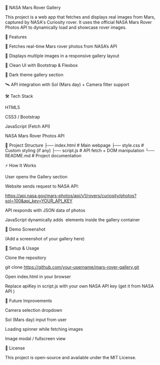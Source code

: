 🌌 NASA Mars Rover Gallery

This project is a web app that fetches and displays real images from Mars, captured by NASA's Curiosity rover.
It uses the official NASA Mars Rover Photos API to dynamically load and showcase rover images.

🚀 Features

🔭 Fetches real-time Mars rover photos from NASA’s API

📸 Displays multiple images in a responsive gallery layout

🎨 Clean UI with Bootstrap & Flexbox

🌙 Dark theme gallery section

🛰 API integration with Sol (Mars day) + Camera filter support

🛠 Tech Stack

HTML5

CSS3 / Bootstrap

JavaScript (Fetch API)

NASA Mars Rover Photos API

📂 Project Structure
├── index.html        # Main webpage
├── style.css         # Custom styling (if any)
├── script.js         # API fetch + DOM manipulation
└── README.md         # Project documentation

⚡ How It Works

User opens the Gallery section

Website sends request to NASA API:

https://api.nasa.gov/mars-photos/api/v1/rovers/curiosity/photos?sol=100&api_key=YOUR_API_KEY


API responds with JSON data of photos

JavaScript dynamically adds <img> elements inside the gallery container

📸 Demo Screenshot

(Add a screenshot of your gallery here)

🔧 Setup & Usage

Clone the repository

git clone https://github.com/your-username/mars-rover-gallery.git


Open index.html in your browser

Replace apiKey in script.js with your own NASA API key (get it from NASA API
)

🌟 Future Improvements

Camera selection dropdown

Sol (Mars day) input from user

Loading spinner while fetching images

Image modal / fullscreen view

📜 License

This project is open-source and available under the MIT License.
